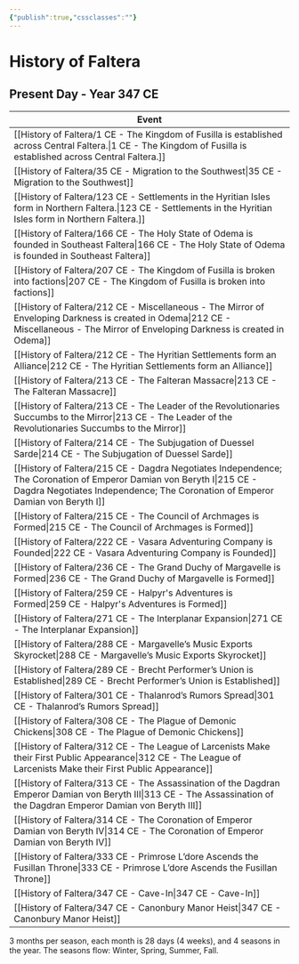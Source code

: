 ```yaml
---
{"publish":true,"cssclasses":""}
---
```


# History of Faltera
## Present Day - Year 347 CE 
|Event|
|---|
|[[History of Faltera/1 CE - The Kingdom of Fusilla is established across Central Faltera.\|1 CE - The Kingdom of Fusilla is established across Central Faltera.]]|
|[[History of Faltera/35 CE - Migration to the Southwest\|35 CE - Migration to the Southwest]]|
|[[History of Faltera/123 CE - Settlements in the Hyritian Isles form in Northern Faltera.\|123 CE - Settlements in the Hyritian Isles form in Northern Faltera.]]|
|[[History of Faltera/166 CE - The Holy State of Odema is founded in Southeast Faltera\|166 CE - The Holy State of Odema is founded in Southeast Faltera]]|
|[[History of Faltera/207 CE - The Kingdom of Fusilla is broken into factions\|207 CE - The Kingdom of Fusilla is broken into factions]]|
|[[History of Faltera/212 CE - Miscellaneous - The Mirror of Enveloping Darkness is created in Odema\|212 CE - Miscellaneous - The Mirror of Enveloping Darkness is created in Odema]]|
|[[History of Faltera/212 CE - The Hyritian Settlements form an Alliance\|212 CE - The Hyritian Settlements form an Alliance]]|
|[[History of Faltera/213 CE - The Falteran Massacre\|213 CE - The Falteran Massacre]]|
|[[History of Faltera/213 CE - The Leader of the Revolutionaries Succumbs to the Mirror\|213 CE - The Leader of the Revolutionaries Succumbs to the Mirror]]|
|[[History of Faltera/214 CE - The Subjugation of Duessel Sarde\|214 CE - The Subjugation of Duessel Sarde]]|
|[[History of Faltera/215 CE - Dagdra Negotiates Independence; The Coronation of Emperor Damian von Beryth I\|215 CE - Dagdra Negotiates Independence; The Coronation of Emperor Damian von Beryth I]]|
|[[History of Faltera/215 CE - The Council of Archmages is Formed\|215 CE - The Council of Archmages is Formed]]|
|[[History of Faltera/222 CE - Vasara Adventuring Company is Founded\|222 CE - Vasara Adventuring Company is Founded]]|
|[[History of Faltera/236 CE - The Grand Duchy of Margavelle is Formed\|236 CE - The Grand Duchy of Margavelle is Formed]]|
|[[History of Faltera/259 CE - Halpyr's Adventures is Formed\|259 CE - Halpyr's Adventures is Formed]]|
|[[History of Faltera/271 CE - The Interplanar Expansion\|271 CE - The Interplanar Expansion]]|
|[[History of Faltera/288 CE - Margavelle’s Music Exports Skyrocket\|288 CE - Margavelle’s Music Exports Skyrocket]]|
|[[History of Faltera/289 CE - Brecht Performer’s Union is Established\|289 CE - Brecht Performer’s Union is Established]]|
|[[History of Faltera/301 CE - Thalanrod’s Rumors Spread\|301 CE - Thalanrod’s Rumors Spread]]|
|[[History of Faltera/308 CE - The Plague of Demonic Chickens\|308 CE - The Plague of Demonic Chickens]]|
|[[History of Faltera/312 CE - The League of Larcenists Make their First Public Appearance\|312 CE - The League of Larcenists Make their First Public Appearance]]|
|[[History of Faltera/313 CE - The Assassination of the Dagdran Emperor Damian von Beryth III\|313 CE - The Assassination of the Dagdran Emperor Damian von Beryth III]]|
|[[History of Faltera/314 CE - The Coronation of Emperor Damian von Beryth IV\|314 CE - The Coronation of Emperor Damian von Beryth IV]]|
|[[History of Faltera/333 CE - Primrose L’dore Ascends the Fusillan Throne\|333 CE - Primrose L’dore Ascends the Fusillan Throne]]|
|[[History of Faltera/347 CE - Cave-In\|347 CE - Cave-In]]|
|[[History of Faltera/347 CE - Canonbury Manor Heist\|347 CE - Canonbury Manor Heist]]|

3 months per season, each month is 28 days (4 weeks), and 4 seasons in the year. The seasons flow: Winter, Spring, Summer, Fall.